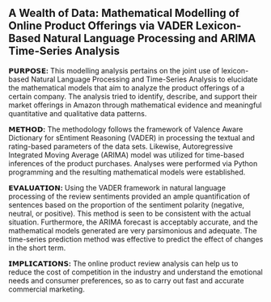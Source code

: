 ## A Wealth of Data: Mathematical Modelling of Online Product Offerings via VADER Lexicon-Based Natural Language Processing and ARIMA Time-Series Analysis

**𝗣𝗨𝗥𝗣𝗢𝗦𝗘:** This modelling analysis pertains on the joint use of lexicon-based Natural Language Processing and Time-Series Analysis to elucidate the mathematical models that aim to analyze the product offerings of a certain company. The analysis tried to identify, describe, and support their market offerings in Amazon through mathematical evidence and meaningful quantitative and qualitative data patterns.

**𝗠𝗘𝗧𝗛𝗢𝗗:** The methodology follows the framework of Valence Aware Dictionary for sEntiment Reasoning (VADER) in processing the textual and rating-based parameters of the data sets. Likewise, Autoregressive Integrated Moving Average (ARIMA) model was utilized for time-based inferences of the product purchases. Analyses were performed via Python programming and the resulting mathematical models were established.

**𝗘𝗩𝗔𝗟𝗨𝗔𝗧𝗜𝗢𝗡:** Using the VADER framework in natural language processing of the review sentiments provided an ample quantification of sentences based on the proportion of the sentiment polarity (negative, neutral, or positive). This method is seen to be consistent with the actual situation. Furthermore, the ARIMA forecast is acceptably accurate, and the mathematical models generated are very parsimonious and adequate. The time-series prediction method was effective to predict the effect of changes in the short term.

**𝗜𝗠𝗣𝗟𝗜𝗖𝗔𝗧𝗜𝗢𝗡𝗦:** The online product review analysis can help us to reduce the cost of competition in the industry and understand the emotional needs and consumer preferences, so as to carry out fast and accurate commercial marketing.

